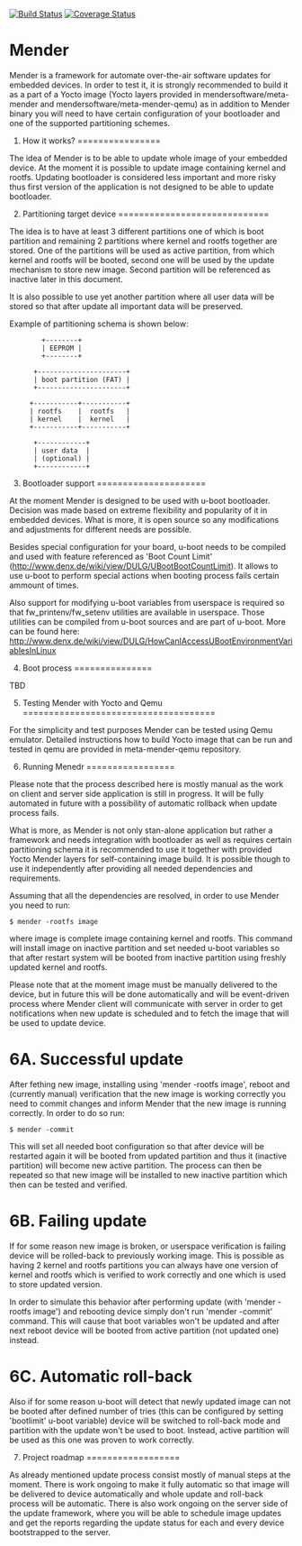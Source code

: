 [![Build Status](https://travis-ci.org/mendersoftware/mender.svg?branch=master)](https://travis-ci.org/mendersoftware/mender)
[![Coverage Status](https://coveralls.io/repos/github/mendersoftware/mender/badge.svg?branch=master)](https://coveralls.io/github/mendersoftware/mender?branch=master)

# Mender 

Mender is a framework for automate over-the-air software updates for embedded devices.
In order to test it, it is strongly recommended to build it as a part of a Yocto image
(Yocto layers provided in mendersoftware/meta-mender and mendersoftware/meta-mender-qemu)
as in addition to Mender binary you will need to have certain configuration of your bootloader and
one of the supported partitioning schemes.


1. How it works?
================

The idea of Mender is to be able to update whole image of your embedded device. At the moment it is possible
to update image containing kernel and rootfs. Updating bootloader is considered less important and more
risky thus first version of the application is not designed to be able to update bootloader.


2. Partitioning target device
=============================

The idea is to have at least 3 different partitions one of which is boot partition and remaining 2 partitions
where kernel and rootfs together are stored. One of the partitions will be used
as active partition, from which kernel and rootfs will be booted, second one will be used by the update mechanism to store new image. Second partition will be referenced as
inactive later in this document.

It is also possible to use yet another partition where all user data will be stored
so that after update all important data will be preserved.

Example of partitioning schema is shown below:

```
        +--------+
        | EEPROM |
        +--------+

      +----------------------+
      | boot partition (FAT) |
      +----------------------+

     +-----------+-----------+
     | rootfs    |  rootfs   |
     | kernel    |  kernel   |
     +-----------+-----------+

      +------------+
      | user data  |
      | (optional) |
      +------------+
```

3. Bootloader support
=====================

At the moment Mender is designed to be used with u-boot bootloader. Decision was made based on extreme flexibility and
popularity of it in embedded devices. What is more, it is open source so any modifications and adjustments
for different needs are possible.

Besides special configuration for your board, u-boot needs to be compiled and used with feature referenced
as 'Boot Count Limit' (http://www.denx.de/wiki/view/DULG/UBootBootCountLimit). It allows to use u-boot to perform
special actions when booting process fails certain ammount of times.

Also support for modifying u-boot variables from userspace is required so that fw_printenv/fw_setenv utilities
are available in userspace. Those utilities can be compiled from u-boot sources and are part of u-boot. More can be found here:
http://www.denx.de/wiki/view/DULG/HowCanIAccessUBootEnvironmentVariablesInLinux


4. Boot process
===============

TBD



5. Testing Mender with Yocto and Qemu
=====================================

For the simplicity and test purposes Mender can be tested using Qemu emulator. Detailed instructions how to build
Yocto image that can be run and tested in qemu are provided in meta-mender-qemu repository.


6. Running Menedr
=================

Please note that the process described here is mostly manual as the work on client and server side application is still in progress.
It will be fully automated in future with a possibility of automatic rollback when update process fails.

What is more, as Mender is not only stan-alone application but rather a framework and needs
integration with bootloader as well as requires certain partitioning schema it is recommended to use it together with
provided Yocto Mender layers for self-containing image build. It is possible though to use it independently after providing all needed dependencies and
requirements.

Assuming that all the dependencies are resolved, in order to use Mender you need to run:

    $ mender -rootfs image

where image is complete image containing kernel and rootfs. This command will install image on inactive
partition and set needed u-boot variables so that after restart system will be booted from inactive partition
using freshly updated kernel and rootfs.

Please note that at the moment image must be manually delivered to the device, but in future this will be
done automatically and will be event-driven process where Mender client will communicate with server in 
order to get notifications when new update is scheduled and to fetch the image that will be used to update
device.


6A. Successful update
=====================

After fething new image, installing using 'mender -rootfs image', reboot and (currently manual) verification that the new image is working correctly you need to commit
changes and inform Mender that the new image is running correctly. In order to do so run:

    $ mender -commit

This will set all needed boot configuration so that after device will be restarted again it will be booted from
updated partition and thus it (inactive partition) will become new active partition. The process can then be repeated so that
new image will be installed to new inactive partition which then can be tested and verified.

6B. Failing update
==================

If for some reason new image is broken, or userspace verification is failing device will be rolled-back to previously
working image. This is possible as having 2 kernel and rootfs partitions you can always have one version of kernel and
rootfs which is verified to work correctly and one which is used to store updated version.

In order to simulate this behavior after performing update (with 'mender -rootfs image') and rebooting device simply
don't run 'mender -commit' command. This will cause that boot variables won't be updated and after next reboot
device will be booted from active partition (not updated one) instead.

6C. Automatic roll-back
=======================

Also if for some reason u-boot will detect that newly updated image can not be booted after defined number of tries
(this can be configured by setting 'bootlimit' u-boot variable) device will be switched to roll-back mode
and partition with the update won't be used to boot. Instead, active partition will be used as this one was proven
to work correctly.


7. Project roadmap
==================

As already mentioned update process consist mostly of manual steps at the moment. There is work ongoing to make it
fully automatic so that image will be delivered to device automatically and whole update and roll-back process
will be automatic.
There is also work ongoing on the server side of the update framework, where you will be able to schedule image
updates and get the reports regarding the update status for each and every device bootstrapped to the server.







